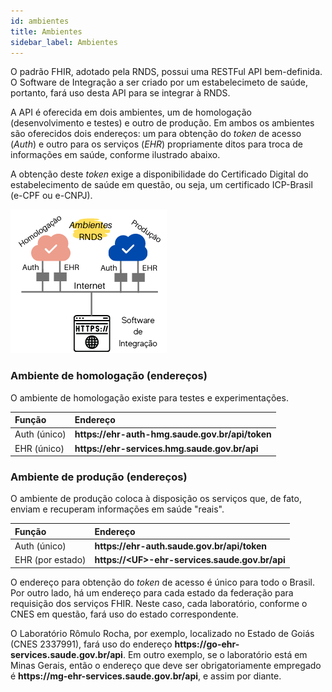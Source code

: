 ```yaml
---
id: ambientes
title: Ambientes
sidebar_label: Ambientes
---
```


O padrão FHIR, adotado pela RNDS, possui uma RESTFul API bem-definida.
O Software de Integração a ser criado por um estabelecimeto de
saúde, portanto, fará uso desta API para se integrar à RNDS.

A API é oferecida em dois ambientes, um de homologação (desenvolvimento e testes) 
e outro de produção. Em ambos os ambientes são oferecidos dois 
endereços: um para obtenção do _token_ de acesso (_Auth_) e
outro para os serviços (_EHR_) propriamente ditos para troca de informações em saúde, conforme ilustrado abaixo.

A obtenção deste _token_ exige a disponibilidade
do Certificado Digital do estabelecimento de saúde em questão, ou seja, um certificado
ICP-Brasil (e-CPF ou e-CNPJ).

![img](../static/img/ambientes.png)

### Ambiente de homologação (endereços)

O ambiente de homologação existe para testes e experimentações.

| Função       | Endereço                                                     |
| :----------- | :----------------------------------------------------------- |
| Auth (único) | **https<span>:</span>//ehr-auth-hmg.saude.gov.br/api/token** |
| EHR  (único) | **https<span>:</span>//ehr-services.hmg.saude.gov.br/api**   |

### Ambiente de produção (endereços)

O ambiente de produção coloca à disposição os serviços que, de fato,
enviam e recuperam informações em saúde "reais".

| Função           | Endereço                                                          |
| :--------------- | :---------------------------------------------------------------- |
| Auth (único)     | **https<span>:</span>//ehr-auth.saude.gov.br/api/token**          |
| EHR (por estado) | **https<span>:</span>//&lt;UF&gt;-ehr-services.saude.gov.br/api** |

O endereço para obtenção do _token_ de acesso é único para todo o Brasil.
Por outro lado, há um endereço para cada estado da federação para requisição
dos serviços FHIR. Neste caso, cada laboratório, conforme o CNES em questão, fará uso do estado correspondente.

O Laboratório Rômulo Rocha, por exemplo, localizado no Estado de Goiás (CNES 2337991), fará uso do
endereço **https<span>:</span>//go-ehr-services.saude.gov.br/api**. Em outro exemplo, se o laboratório está em Minas Gerais, então
o endereço que deve ser obrigatoriamente empregado é **https<span>:</span>//mg-ehr-services.saude.gov.br/api**, e assim por diante.
